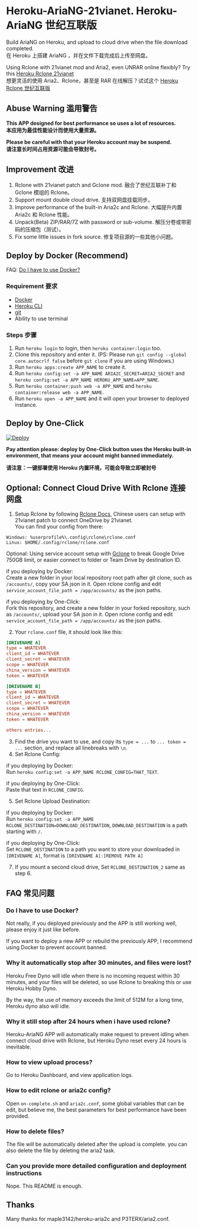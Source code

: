 # Heroku-AriaNG-21vianet. Heroku-AriaNG 世纪互联版
Build AriaNG on Heroku, and upload to cloud drive when the file download completed.<br>
在 Heroku 上搭建 AriaNG ，并在文件下载完成后上传至网盘。

Using Rclone with 21vianet mod and Aria2, even UNRAR online flexibly? Try this [Heroku Rclone 21vianet](https://github.com/xinxin8816/heroku-rclone-21vianet)<br>
想更灵活的使用 Aria2、Rclone，甚至是 RAR 在线解压？试试这个 [Heroku Rclone 世纪互联版](https://github.com/xinxin8816/heroku-rclone-21vianet)

## Abuse Warning 滥用警告

**This APP designed for best performance so uses a lot of resources.**<br>
**本应用为最佳性能设计而使用大量资源。**

**Please be careful with that your Heroku account may be suspend.**<br>
**请注意长时间占用资源可能会导致封号。**

## Improvement 改进

1. Rclone with 21vianet patch and Gclone mod. 融合了世纪互联补丁和 Gclone 模组的 Rclone。
2. Support mount double cloud drive. 支持双网盘挂载同步。
3. Improve performance of the built-in Aria2c and Rclone. 大幅提升内置 Aria2c 和 Rclone 性能。
4. Unpack(Beta) ZIP/RAR/7Z with password or sub-volume. 解压分卷或带密码的压缩包（测试）。
5. Fix some little issues in fork source. 修复项目源的一些其他小问题。

## Deploy by Docker (Recommend)

FAQ: [Do I have to use Docker?](#do-i-have-to-use-docker)

### Requirement 要求

* [Docker](https://www.docker.com/)
* [Heroku CLI](https://devcenter.heroku.com/articles/heroku-cli)
* [git](https://git-scm.com/)
* Ability to use terminal

### Steps 步骤

1. Run `heroku login` to login, then `heroku container:login` too.
2. Clone this repository and enter it. (PS: Please run `git config --global core.autocrlf false` before `git clone` if you are using Windows.)
3. Run `heroku apps:create APP_NAME` to create it.
4. Run `heroku config:set -a APP_NAME ARIA2C_SECRET=ARIA2_SECRET` and `heroku config:set -a APP_NAME HEROKU_APP_NAME=APP_NAME`.
5. Run `heroku container:push web -a APP_NAME` and `heroku container:release web -a APP_NAME`.
6. Run `heroku open -a APP_NAME` and it will open your browser to deployed instance. 

## Deploy by One-Click

[![Deploy](https://www.herokucdn.com/deploy/button.svg)](https://heroku.com/deploy)

**Pay attention please: deploy by One-Click button uses the Heroku built-in environment, that means your account might banned immediately.**

**请注意：一键部署使用 Heroku 内置环境，可能会导致立即被封号**

## Optional: Connect Cloud Drive With Rclone 连接网盘

1. Setup Rclone by following [Rclone Docs](https://rclone.org/docs/), Chinese users can setup with 21vianet patch to connect OneDrive by 21vianet.<br> 
You can find your config from there:

```
Windows: %userprofile%\.config\rclone\rclone.conf
Linux: $HOME/.config/rclone/rclone.conf
```
Optional: Using service account setup with [Gclone](https://github.com/donwa/gclone) to break Google Drive 750GB limit, or easier connect to folder or Team Drive by destination ID. 

if you deploying by Docker:<br>
Create a new folder in your local repository root path after git clone, such as `/accounts/`, copy your SA json in it. Open rclone config and edit `service_account_file_path = /app/accounts/` as the json paths.

if you deploying by One-Click:<br>
Fork this repository, and create a new folder in your forked repository, such as `/accounts/`, upload your SA json in it. Open rclone config and edit `service_account_file_path = /app/accounts/` as the json paths.

2. Your `rclone.conf` file, it should look like this:

```conf
[DRIVENAME A]
type = WHATEVER
client_id = WHATEVER
client_secret = WHATEVER
scope = WHATEVER
china_version = WHATEVER
token = WHATEVER

[DRIVENAME B]
type = WHATEVER
client_id = WHATEVER
client_secret = WHATEVER
scope = WHATEVER
china_version = WHATEVER
token = WHATEVER

others entries...
```

3. Find the drive you want to use, and copy its `type = ...` to  `... token = ...` section, and replace all linebreaks with `\n`.
4. Set Rclone Config:

if you deploying by Docker:<br>
Run `heroku config:set -a APP_NAME RCLONE_CONFIG=THAT_TEXT`.

if you deploying by One-Click:<br>
Paste that text in `RCLONE_CONFIG`.

5. Set Rclone Upload Destination:

if you deploying by Docker:<br>
Run `heroku config:set -a APP_NAME RCLONE_DESTINATION=DOWNLOAD_DESTINATION`, `DOWNLOAD_DESTINATION` is a path starting with `/`.

if you deploying by One-Click:<br>
Set `RCLONE_DESTINATION` to a path you want to store your downloaded in `[DRIVENAME A]`, format is `[DRIVENAME A]:[REMOVE PATH A]`

7. If you mount a second cloud drive, Set `RCLONE_DESTINATION_2` same as step 6.

## FAQ 常见问题

### Do I have to use Docker?
Not really, if you deployed previously and the APP is still working well, please enjoy it just like before.

If you want to deploy a new APP or rebuild the previously APP, I recommend using Docker to prevent account banned.

### Why it automatically stop after 30 minutes, and files were lost?
Heroku Free Dyno will idle when there is no incoming request within 30 minutes, and your files will be deleted, so use Rclone to breaking this or use Heroku Hobby Dyno.

By the way, the use of memory exceeds the limit of 512M for a long time, Heroku dyno also will idle.

### Why it still stop after 24 hours when i have used rclone?
Heroku-AriaNG APP will automatically make request to prevent idling when connect cloud drive with Rclone, but Heroku Dyno reset every 24 hours is inevitable.

### How to view upload process?
Go to Heroku Dashboard, and view application logs.

### How to edit rclone or aria2c config?
Open `on-complete.sh` and `aria2c.conf`, some global variables that can be edit, but believe me, the best parameters for best performance have been provided.

### How to delete files?
The file will be automatically deleted after the upload is complete. you can also delete the file by deleting the aria2 task.

### Can you provide more detailed configuration and deployment instructions
Nope. This README is enough.

## Thanks
Many thanks for maple3142/heroku-aria2c and P3TERX/aria2.conf.

